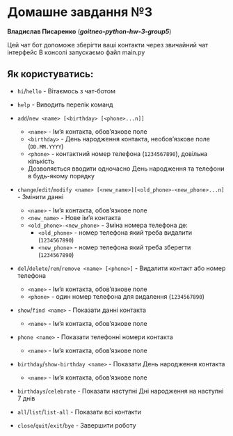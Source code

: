# Домашне завдання №3

**Владислав Писаренко** (**_goitneo-python-hw-3-group5_**)

Цей чат бот допоможе зберігти ваші контакти через звичайний чат інтерфейс
В консолі запускаємо файл main.py

## Як користуватись:

- `hi`/`hello` - Вітаємось з чат-ботом

- `help` - Виводить перелік команд

- `add`/`new <name> [<birthday> [<phone>...n]]`

  - `<name>` - Імʼя контакта, обовʼязкове поле
  - `<birthday>` - День народження контакта, необовʼязкове поле (`DD.MM.YYYY`)
  - `<phone>` - контактний номер телефона (`1234567890`), довільна кількість
  - Дозволяється вводити одночасно День народження та телефони в будь-якому порядку

- `change`/`edit`/`modify <name> [<new_name>][<old_phone>-<new_phone>...n]` - Змінити данні

  - `<name>` - Імʼя контакта, обовʼязкове поле
  - `<new_name>` - Нове імʼя контакта
  - `<old_phone>-<new_phone>` - Зміна номера телефона де:
    - `<old_phone>` - номер телефона який треба видалити (`1234567890`)
    - `<new_phone>` - номер телефона який треба зберегти (`1234567890`)

- `del`/`delete`/`rem`/`remove <name> [<phone>]` - Видалити контакт або номер телефона

  - `<name>` - Імʼя контакта, обовʼязкове поле
  - `<phone>` - один номер телефона для видалення (`1234567890`)

- `show`/`find <name>` - Показати данні контакта

  - `<name>` - Імʼя контакта, обовʼязкове поле

- `phone <name>` - Показати телефонні номери контакта

  - `<name>` - Імʼя контакта, обовʼязкове поле

- `birthday`/`show-birthday <name>` - Показати День народження контакта

  - `<name>` - Імʼя контакта, обовʼязкове поле

- `birthdays`/`celebrate` - Показати наступні Дні народження на наступні 7 днів

- `all`/`list`/`list-all` - Показати всі контакти

- `close`/`quit`/`exit`/`bye` - Завершити роботу
